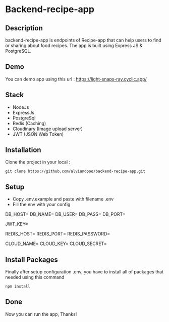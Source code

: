 # Backend-recipe-app

## Description

backend-recipe-app is endpoints of Recipe-app that can help users to find or sharing about food recipes. The app is built using Express JS & PostgreSQL.

## Demo

You can demo app using this url : https://light-snaps-ray.cyclic.app/

## Stack

- NodeJs
- ExpressJs
- PostgreSql
- Redis (Caching)
- Cloudinary (Image upload server)
- JWT (JSON Web Token)

## Installation

Clone the project in your local :

    git clone https://github.com/alviandooo/backend-recipe-app.git

## Setup

- Copy .env.example and paste with filename .env
- Fill the env with your config

DB_HOST=
DB_NAME=
DB_USER=
DB_PASS=
DB_PORT=

JWT_KEY=

REDIS_HOST=
REDIS_PORT=
REDIS_PASSWORD=

CLOUD_NAME=
CLOUD_KEY=
CLOUD_SECRET=

## Install Packages

Finally after setup configuration .env, you have to install all of packages that needed using this command

    npm install

## Done

Now you can run the app, Thanks!
